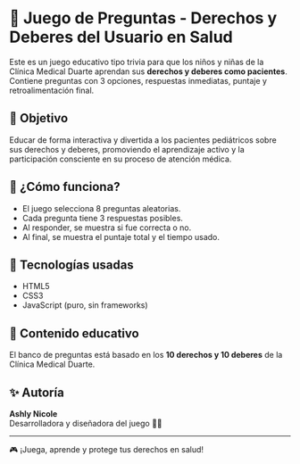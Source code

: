 # 🧠 Juego de Preguntas - Derechos y Deberes del Usuario en Salud

Este es un juego educativo tipo trivia para que los niños y niñas de la Clínica Medical Duarte aprendan sus **derechos y deberes como pacientes**. Contiene preguntas con 3 opciones, respuestas inmediatas, puntaje y retroalimentación final.

## 🎯 Objetivo

Educar de forma interactiva y divertida a los pacientes pediátricos sobre sus derechos y deberes, promoviendo el aprendizaje activo y la participación consciente en su proceso de atención médica.

## 🚀 ¿Cómo funciona?

- El juego selecciona 8 preguntas aleatorias.
- Cada pregunta tiene 3 respuestas posibles.
- Al responder, se muestra si fue correcta o no.
- Al final, se muestra el puntaje total y el tiempo usado.


## 📌 Tecnologías usadas

- HTML5
- CSS3
- JavaScript (puro, sin frameworks)

## 🧩 Contenido educativo

El banco de preguntas está basado en los **10 derechos y 10 deberes** de la Clínica Medical Duarte.

## ✨ Autoría

**Ashly Nicole**  
Desarrolladora y diseñadora del juego 👩‍💻  

---

🎮 ¡Juega, aprende y protege tus derechos en salud!
